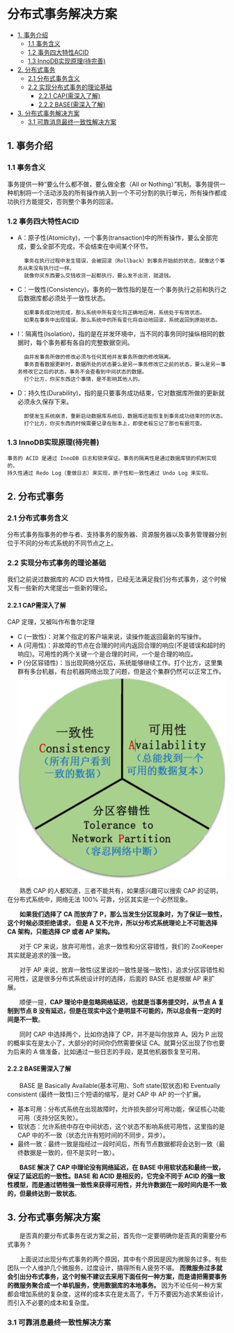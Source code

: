 # 分布式事务解决方案
<!-- MarkdownTOC -->
- [1. 事务介绍](#1-事务介绍)
    - [1.1 事务含义](#11-事务含义)
    - [1.2 事务四大特性ACID](#12-事务四大特性ACID)
    - [1.3 InnoDB实现原理(待完善)](#13-InnoDB实现原理(待完善))
- [2. 分布式事务](#2-分布式事务)
    - [2.1 分布式事务含义](#21-分布式事务含义)
    - [2.2 实现分布式事务的理论基础](#22-实现分布式事务的理论基础)
        - [2.2.1 CAP(需深入了解)](#221-CAP需深入了解)
        - [2.2.2 BASE(需深入了解)](#222-BASE需深入了解)
- [3. 分布式事务解决方案](#3-分布式事务解决方案)
    - [3.1 可靠消息最终一致性解决方案](#31-可靠消息最终一致性解决方案)
<!-- /MarkdownTOC -->
## 1. 事务介绍
### 1.1 事务含义
事务提供一种“要么什么都不做，要么做全套（All or Nothing）”机制。事务提供一种机制将一个活动涉及的所有操作纳入到一个不可分割的执行单元，所有操作都成功执行方能提交，否则整个事务的回滚。
### 1.2 事务四大特性ACID
- A：原子性(Atomicity)，一个事务(transaction)中的所有操作，要么全部完成，要么全部不完成，不会结束在中间某个环节。

        事务在执行过程中发生错误，会被回滚（Rollback）到事务开始前的状态，就像这个事务从来没有执行过一样。
        就像你买东西要么交钱收货一起都执行，要么发不出货，就退钱。
- C：一致性(Consistency)，事务的一致性指的是在一个事务执行之前和执行之后数据库都必须处于一致性状态。

        如果事务成功地完成，那么系统中所有变化将正确地应用，系统处于有效状态。
        如果在事务中出现错误，那么系统中的所有变化将自动地回滚，系统返回到原始状态。
- I：隔离性(Isolation)，指的是在并发环境中，当不同的事务同时操纵相同的数据时，每个事务都有各自的完整数据空间。

        由并发事务所做的修改必须与任何其他并发事务所做的修改隔离。
        事务查看数据更新时，数据所处的状态要么是另一事务修改它之前的状态，要么是另一事务修改它之后的状态，事务不会查看到中间状态的数据。
        打个比方，你买东西这个事情，是不影响其他人的。
- D：持久性(Durability)，指的是只要事务成功结束，它对数据库所做的更新就必须永久保存下来。

        即使发生系统崩溃，重新启动数据库系统后，数据库还能恢复到事务成功结束时的状态。
        打个比方，你买东西的时候需要记录在账本上，即使老板忘记了那也有据可查。
### 1.3 InnoDB实现原理(待完善)
    事务的 ACID 是通过 InnoDB 日志和锁来保证。事务的隔离性是通过数据库锁的机制实现的，
    持久性通过 Redo Log（重做日志）来实现，原子性和一致性通过 Undo Log 来实现。

## 2. 分布式事务
### 2.1 分布式事务含义
分布式事务指事务的参与者、支持事务的服务器、资源服务器以及事务管理器分别位于不同的分布式系统的不同节点之上。
### 2.2 实现分布式事务的理论基础
我们之前说过数据库的 ACID 四大特性，已经无法满足我们分布式事务，这个时候又有一些新的大佬提出一些新的理论。
#### 2.2.1 CAP需深入了解
CAP 定理，又被叫作布鲁尔定理
- C (一致性)：对某个指定的客户端来说，读操作能返回最新的写操作。
- A (可用性)：非故障的节点在合理的时间内返回合理的响应(不是错误和超时的响应)。可用性的两个关键一个是合理的时间，一个是合理的响应。
- P (分区容错性)：当出现网络分区后，系统能够继续工作。打个比方，这里集群有多台机器，有台机器网络出现了问题，但是这个集群仍然可以正常工作。
![分布式事务CAP定理图](/src/main/images/分布式事务CAP定理.jpg)

&ensp;&ensp;&ensp;&ensp;熟悉 CAP 的人都知道，三者不能共有，如果感兴趣可以搜索 CAP 的证明，在分布式系统中，网络无法 100% 可靠，分区其实是一个必然现象。
 
**&ensp;&ensp;&ensp;&ensp;如果我们选择了 CA 而放弃了 P，那么当发生分区现象时，为了保证一致性，这个时候必须拒绝请求，
但是 A 又不允许，所以分布式系统理论上不可能选择 CA 架构，只能选择 CP 或者 AP 架构。**

&ensp;&ensp;&ensp;&ensp;对于 CP 来说，放弃可用性，追求一致性和分区容错性，我们的 ZooKeeper 其实就是追求的强一致。

&ensp;&ensp;&ensp;&ensp;对于 AP 来说，放弃一致性(这里说的一致性是强一致性)，追求分区容错性和可用性，这是很多分布式系统设计时的选择，后面的 BASE 也是根据 AP 来扩展。

&ensp;&ensp;&ensp;&ensp;顺便一提，**CAP 理论中是忽略网络延迟，也就是当事务提交时，从节点 A 复制到节点 B 没有延迟，但是在现实中这个是明显不可能的，所以总会有一定的时间是不一致**。

&ensp;&ensp;&ensp;&ensp;同时 CAP 中选择两个，比如你选择了 CP，并不是叫你放弃 A。因为 P 出现的概率实在是太小了，大部分的时间你仍然需要保证 CA。就算分区出现了你也要为后来的 A 做准备，比如通过一些日志的手段，是其他机器恢复至可用。
#### 2.2.2 BASE需深入了解
&ensp;&ensp;&ensp;&ensp;BASE 是 Basically Available(基本可用)、Soft state(软状态)和 Eventually consistent (最终一致性)三个短语的缩写，是对 CAP 中 AP 的一个扩展。
- 基本可用：分布式系统在出现故障时，允许损失部分可用功能，保证核心功能可用（支持分区失败）。
- 软状态：允许系统中存在中间状态，这个状态不影响系统可用性，这里指的是 CAP 中的不一致（状态允许有短时间的不同步，异步）。
- 最终一致：最终一致是指经过一段时间后，所有节点数据都将会达到一致（最终数据是一致的，但不是实时一致）。

&ensp;&ensp;&ensp;&ensp;**BASE 解决了 CAP 中理论没有网络延迟，在 BASE 中用软状态和最终一致，保证了延迟后的一致性。BASE 和 ACID 是相反的，它完全不同于 ACID 的强一致性模型，而是通过牺牲强一致性来获得可用性，并允许数据在一段时间内是不一致的，但最终达到一致状态**。

## 3. 分布式事务解决方案
&ensp;&ensp;&ensp;&ensp;是否真的要分布式事务在说方案之前，首先你一定要明确你是否真的需要分布式事务？

&ensp;&ensp;&ensp;&ensp;上面说过出现分布式事务的两个原因，其中有个原因是因为微服务过多。有些团队一个人维护几个微服务，过度设计，搞得所有人疲劳不堪。
**而微服务过多就会引出分布式事务，这个时候不建议去采用下面任何一种方案，而是请把需要事务的微服务聚合成一个单机服务，使用数据库的本地事务。**
因为不论任何一种方案都会增加系统的复杂度，这样的成本实在是太高了，千万不要因为追求某些设计，而引入不必要的成本和复杂度。
    
### 3.1 可靠消息最终一致性解决方案

